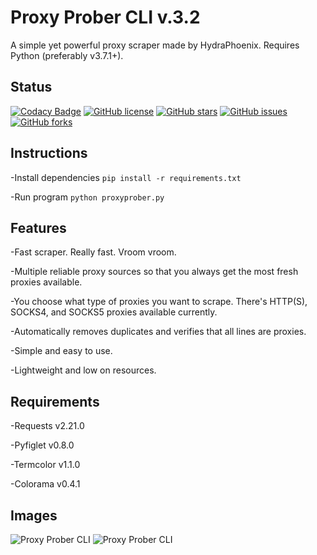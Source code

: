 # Proxy Prober CLI v.3.2

A simple yet powerful proxy scraper made by HydraPhoenix. Requires Python (preferably v3.7.1+).

## Status

[![Codacy Badge](https://api.codacy.com/project/badge/Grade/00b6518a201d440f80daf10fcd0ab864)](https://www.codacy.com/app/HydraPhoenix/proxy-prober-cli?utm_source=github.com&amp;utm_medium=referral&amp;utm_content=HydraPhoenix/proxy-prober-cli&amp;utm_campaign=Badge_Grade)
[![GitHub license](https://img.shields.io/github/license/HydraPhoenix/proxy-prober-cli.svg)](https://raw.githubusercontent.com/HydraPhoenix/proxy-prober-cli/master/LICENSE)
[![GitHub stars](https://img.shields.io/github/stars/HydraPhoenix/proxy-prober-cli.svg)](https://github.com/HydraPhoenix/proxy-prober-cli/stargazers)
[![GitHub issues](https://img.shields.io/github/issues/HydraPhoenix/proxy-prober-cli.svg)](https://github.com/HydraPhoenix/proxy-prober-cli/issues)
[![GitHub forks](https://img.shields.io/github/forks/HydraPhoenix/proxy-prober-cli.svg)](https://github.com/HydraPhoenix/proxy-prober-cli/network/members)

## Instructions

-Install dependencies
`pip install -r requirements.txt`

-Run program
`python proxyprober.py`

## Features

-Fast scraper. Really fast. Vroom vroom.

-Multiple reliable proxy sources so that you always get the most fresh proxies available.

-You choose what type of proxies you want to scrape. There's HTTP(S), SOCKS4, and SOCKS5 proxies available currently.

-Automatically removes duplicates and verifies that all lines are proxies.

-Simple and easy to use.

-Lightweight and low on resources.

## Requirements

-Requests v2.21.0  

-Pyfiglet v0.8.0  

-Termcolor v1.1.0  

-Colorama v0.4.1  

## Images

![Proxy Prober CLI](https://github.com/HydraPhoenix/proxy-prober-cli/raw/master/titlescreen.png "Proxy Prober CLI v3.2")
![Proxy Prober CLI](https://github.com/HydraPhoenix/proxy-prober-cli/raw/master/scrapescreen.png "Proxy Prober CLI v3.2")
